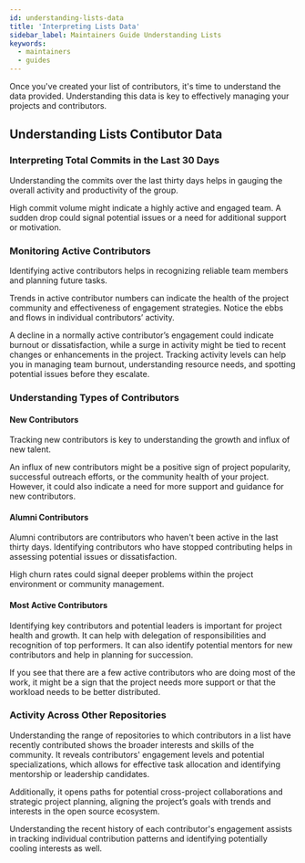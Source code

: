 ```yaml
---
id: understanding-lists-data
title: 'Interpreting Lists Data'
sidebar_label: Maintainers Guide Understanding Lists
keywords:
  - maintainers
  - guides
---
```


Once you've created your list of contributors, it's time to understand the data provided. Understanding this data is key to effectively managing your projects and contributors.

## Understanding Lists Contibutor Data


### Interpreting Total Commits in the Last 30 Days
Understanding the commits over the last thirty days helps in gauging the overall activity and productivity of the group.

High commit volume might indicate a highly active and engaged team. A sudden drop could signal potential issues or a need for additional support or motivation.

### Monitoring Active Contributors
Identifying active contributors helps in recognizing reliable team members and planning future tasks.

Trends in active contributor numbers can indicate the health of the project community and effectiveness of engagement strategies. Notice the ebbs and flows in individual contributors’ activity. 

A decline in a normally active contributor’s engagement could indicate burnout or dissatisfaction, while a surge in activity might be tied to recent changes or enhancements in the project. Tracking activity levels can help you in managing team burnout, understanding resource needs, and spotting potential issues before they escalate.

### Understanding Types of Contributors
#### New Contributors
Tracking new contributors is key to understanding the growth and influx of new talent.

An influx of new contributors might be a positive sign of project popularity, successful outreach efforts, or the community health of your project. However, it could also indicate a need for more support and guidance for new contributors. 

#### Alumni Contributors
Alumni contributors are contributors who haven't been active in the last thirty days. Identifying contributors who have stopped contributing helps in assessing potential issues or dissatisfaction.

High churn rates could signal deeper problems within the project environment or community management.   

#### Most Active Contributors
Identifying key contributors and potential leaders is important for project health and growth. It can help with delegation of responsibilities and recognition of top performers. It can also identify potential mentors for new contributors and help in planning for succession.

If you see that there are a few active contributors who are doing most of the work, it might be a sign that the project needs more support or that the workload needs to be better distributed.

### Activity Across Other Repositories
Understanding the range of repositories to which contributors in a list have recently contributed shows the broader interests and skills of the community. It reveals contributors' engagement levels and potential specializations, which allows for effective task allocation and identifying mentorship or leadership candidates. 

Additionally, it opens paths for potential cross-project collaborations and strategic project planning, aligning the project’s goals with  trends and interests in the open source ecosystem. 

Understanding the recent history of each contributor's engagement assists in tracking individual contribution patterns and identifying potentially cooling interests as well.
